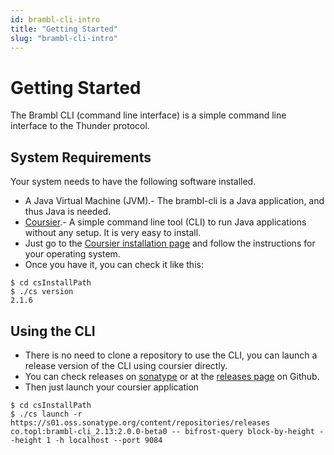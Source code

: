 ```yaml
---
id: brambl-cli-intro
title: "Getting Started"
slug: "brambl-cli-intro"
---
```


# Getting Started

The Brambl CLI (command line interface) is a simple command line interface to the Thunder protocol.

## System Requirements

Your system needs to have the following software installed.

- A Java Virtual Machine (JVM).- The brambl-cli is a Java application, and thus Java is needed.
- [Coursier](https://get-coursier.io/docs/cli-installation).- A simple command line tool (CLI) to run Java applications without any setup. It is very easy to install.
- Just go to the [Coursier installation page](https://get-coursier.io/docs/cli-installation) and follow the instructions for your operating system.
- Once you have it, you can check it like this:
 
```shell
$ cd csInstallPath
$ ./cs version  
2.1.6
```

## Using the CLI

- There is no need to clone a repository to use the CLI, you can launch a release version of the CLI using coursier directly.
- You can check releases on [sonatype](https://s01.oss.sonatype.org/content/repositories/releases/co/topl/brambl-cli_2.13/) or at the [releases page](https://github.com/Apparatus/brambl-cli/releases) on Github.
- Then just launch your coursier application

```shell
$ cd csInstallPath
$ ./cs launch -r https://s01.oss.sonatype.org/content/repositories/releases co.topl:brambl-cli_2.13:2.0.0-beta0 -- bifrost-query block-by-height --height 1 -h localhost --port 9084  
```